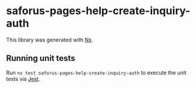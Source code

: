 # saforus-pages-help-create-inquiry-auth

This library was generated with [Nx](https://nx.dev).

## Running unit tests

Run `nx test saforus-pages-help-create-inquiry-auth` to execute the unit tests via [Jest](https://jestjs.io).
